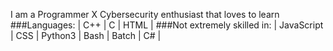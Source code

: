 I am a Programmer X Cybersecurity enthusiast that loves to learn
###Languages:
| C++ | C | HTML |
###Not extremely skilled in:
| JavaScript | CSS | Python3 | Bash | Batch | C# |


<!---
CamoGekko/CamoGekko is a ✨ special ✨ repository because its `README.md` (this file) appears on your GitHub profile.
You can click the Preview link to take a look at your changes.
--->
